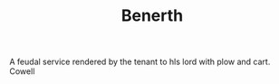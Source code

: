 ---
title: Benerth
permalink: "/definitions/benerth.html"
body: A feudal service rendered by the tenant to hls lord with plow and cart. Cowell
published_at: '2018-07-07'
layout: post
---